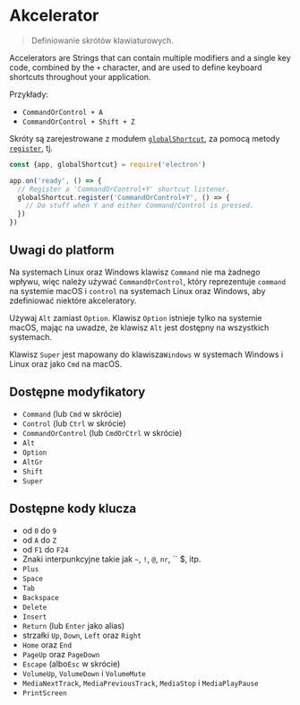 # Akcelerator

> Definiowanie skrótów klawiaturowych.

Accelerators are Strings that can contain multiple modifiers and a single key code, combined by the `+` character, and are used to define keyboard shortcuts throughout your application.

Przykłady:

* `CommandOrControl + A`
* `CommandOrControl + Shift + Z`

Skróty są zarejestrowane z modułem [`globalShortcut`](global-shortcut.md), za pomocą metody [`register`](global-shortcut.md#globalshortcutregisteraccelerator-callback), tj.

```javascript
const {app, globalShortcut} = require('electron')

app.on('ready', () => {
  // Register a 'CommandOrControl+Y' shortcut listener.
  globalShortcut.register('CommandOrControl+Y', () => {
    // Do stuff when Y and either Command/Control is pressed.
  })
})
```

## Uwagi do platform

Na systemach Linux oraz Windows klawisz `Command` nie ma żadnego wpływu, więc należy używać `CommandOrControl`, który reprezentuje `command` na systemie macOS i `control` na systemach Linux oraz Windows, aby zdefiniować niektóre akceleratory.

Używaj `Alt` zamiast `Option`. Klawisz `Option` istnieje tylko na systemie macOS, mając na uwadze, że klawisz `Alt` jest dostępny na wszystkich systemach.

Klawisz `Super` jest mapowany do klawisza`Windows` w systemach Windows i Linux oraz jako `Cmd` na macOS.

## Dostępne modyfikatory

* `Command` (lub `Cmd` w skrócie)
* `Control` (lub `Ctrl` w skrócie)
* `CommandOrControl` (lub `CmdOrCtrl` w skrócie)
* `Alt`
* `Option`
* `AltGr`
* `Shift`
* `Super`

## Dostępne kody klucza

* od `0` do `9`
* od `A` do `Z`
* od `F1` do `F24`
* Znaki interpunkcyjne takie jak `~`, `!`, `@`, `nr`, `` $, itp.
* `Plus`
* `Space`
* `Tab`
* `Backspace`
* `Delete`
* `Insert`
* `Return` (lub `Enter` jako alias)
* strzałki `Up`, `Down`, `Left` oraz `Right`
* `Home` oraz `End`
* `PageUp` oraz `PageDown`
* `Escape` (albo`Esc` w skrócie)
* `VolumeUp`, `VolumeDown` i `VolumeMute`
* `MediaNextTrack`, `MediaPreviousTrack`, `MediaStop` i `MediaPlayPause`
* `PrintScreen`